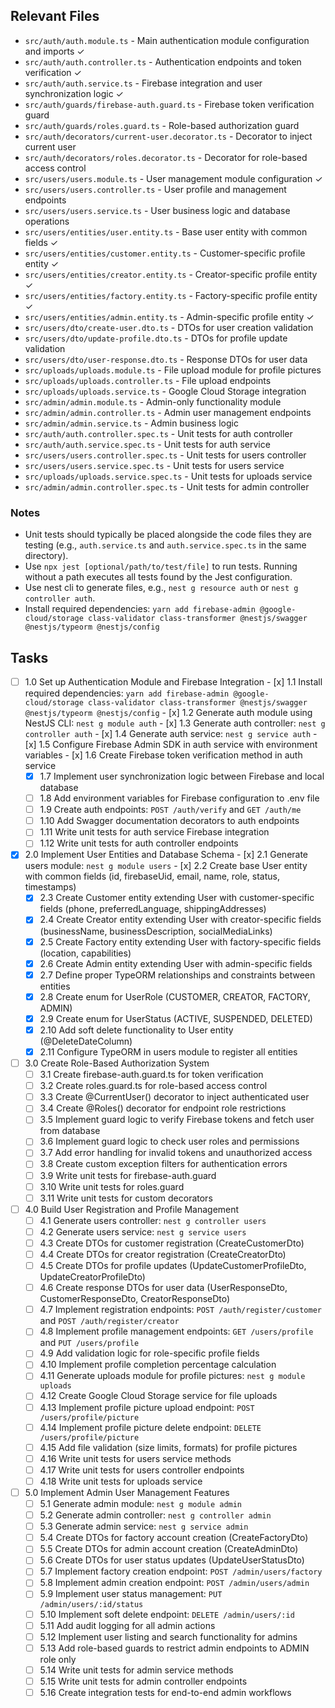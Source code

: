 ## Relevant Files

- `src/auth/auth.module.ts` - Main authentication module configuration and imports ✓
- `src/auth/auth.controller.ts` - Authentication endpoints and token verification ✓
- `src/auth/auth.service.ts` - Firebase integration and user synchronization logic ✓
- `src/auth/guards/firebase-auth.guard.ts` - Firebase token verification guard
- `src/auth/guards/roles.guard.ts` - Role-based authorization guard
- `src/auth/decorators/current-user.decorator.ts` - Decorator to inject current user
- `src/auth/decorators/roles.decorator.ts` - Decorator for role-based access control
- `src/users/users.module.ts` - User management module configuration ✓
- `src/users/users.controller.ts` - User profile and management endpoints
- `src/users/users.service.ts` - User business logic and database operations
- `src/users/entities/user.entity.ts` - Base user entity with common fields ✓
- `src/users/entities/customer.entity.ts` - Customer-specific profile entity ✓
- `src/users/entities/creator.entity.ts` - Creator-specific profile entity ✓
- `src/users/entities/factory.entity.ts` - Factory-specific profile entity ✓
- `src/users/entities/admin.entity.ts` - Admin-specific profile entity ✓
- `src/users/dto/create-user.dto.ts` - DTOs for user creation validation
- `src/users/dto/update-profile.dto.ts` - DTOs for profile update validation
- `src/users/dto/user-response.dto.ts` - Response DTOs for user data
- `src/uploads/uploads.module.ts` - File upload module for profile pictures
- `src/uploads/uploads.controller.ts` - File upload endpoints
- `src/uploads/uploads.service.ts` - Google Cloud Storage integration
- `src/admin/admin.module.ts` - Admin-only functionality module
- `src/admin/admin.controller.ts` - Admin user management endpoints
- `src/admin/admin.service.ts` - Admin business logic
- `src/auth/auth.controller.spec.ts` - Unit tests for auth controller
- `src/auth/auth.service.spec.ts` - Unit tests for auth service
- `src/users/users.controller.spec.ts` - Unit tests for users controller
- `src/users/users.service.spec.ts` - Unit tests for users service
- `src/uploads/uploads.service.spec.ts` - Unit tests for uploads service
- `src/admin/admin.controller.spec.ts` - Unit tests for admin controller

### Notes

- Unit tests should typically be placed alongside the code files they are testing (e.g., `auth.service.ts` and `auth.service.spec.ts` in the same directory).
- Use `npx jest [optional/path/to/test/file]` to run tests. Running without a path executes all tests found by the Jest configuration.
- Use nest cli to generate files, e.g., `nest g resource auth` or `nest g controller auth`.
- Install required dependencies: `yarn add firebase-admin @google-cloud/storage class-validator class-transformer @nestjs/swagger @nestjs/typeorm @nestjs/config`

## Tasks

- [ ] 1.0 Set up Authentication Module and Firebase Integration  - [x] 1.1 Install required dependencies: `yarn add firebase-admin @google-cloud/storage class-validator class-transformer @nestjs/swagger @nestjs/typeorm @nestjs/config`  - [x] 1.2 Generate auth module using NestJS CLI: `nest g module auth`  - [x] 1.3 Generate auth controller: `nest g controller auth`  - [x] 1.4 Generate auth service: `nest g service auth`  - [x] 1.5 Configure Firebase Admin SDK in auth service with environment variables  - [x] 1.6 Create Firebase token verification method in auth service
  - [x] 1.7 Implement user synchronization logic between Firebase and local database
  - [ ] 1.8 Add environment variables for Firebase configuration to .env file
  - [ ] 1.9 Create auth endpoints: `POST /auth/verify` and `GET /auth/me`
  - [ ] 1.10 Add Swagger documentation decorators to auth endpoints
  - [ ] 1.11 Write unit tests for auth service Firebase integration
  - [ ] 1.12 Write unit tests for auth controller endpoints

- [x] 2.0 Implement User Entities and Database Schema  - [x] 2.1 Generate users module: `nest g module users`  - [x] 2.2 Create base User entity with common fields (id, firebaseUid, email, name, role, status, timestamps)
  - [x] 2.3 Create Customer entity extending User with customer-specific fields (phone, preferredLanguage, shippingAddresses)
  - [x] 2.4 Create Creator entity extending User with creator-specific fields (businessName, businessDescription, socialMediaLinks)
  - [x] 2.5 Create Factory entity extending User with factory-specific fields (location, capabilities)
  - [x] 2.6 Create Admin entity extending User with admin-specific fields
  - [x] 2.7 Define proper TypeORM relationships and constraints between entities
  - [x] 2.8 Create enum for UserRole (CUSTOMER, CREATOR, FACTORY, ADMIN)
  - [x] 2.9 Create enum for UserStatus (ACTIVE, SUSPENDED, DELETED)
  - [x] 2.10 Add soft delete functionality to User entity (@DeleteDateColumn)
  - [x] 2.11 Configure TypeORM in users module to register all entities

- [ ] 3.0 Create Role-Based Authorization System
  - [ ] 3.1 Create firebase-auth.guard.ts for token verification
  - [ ] 3.2 Create roles.guard.ts for role-based access control
  - [ ] 3.3 Create @CurrentUser() decorator to inject authenticated user
  - [ ] 3.4 Create @Roles() decorator for endpoint role restrictions
  - [ ] 3.5 Implement guard logic to verify Firebase tokens and fetch user from database
  - [ ] 3.6 Implement guard logic to check user roles and permissions
  - [ ] 3.7 Add error handling for invalid tokens and unauthorized access
  - [ ] 3.8 Create custom exception filters for authentication errors
  - [ ] 3.9 Write unit tests for firebase-auth.guard
  - [ ] 3.10 Write unit tests for roles.guard
  - [ ] 3.11 Write unit tests for custom decorators

- [ ] 4.0 Build User Registration and Profile Management
  - [ ] 4.1 Generate users controller: `nest g controller users`
  - [ ] 4.2 Generate users service: `nest g service users`
  - [ ] 4.3 Create DTOs for customer registration (CreateCustomerDto)
  - [ ] 4.4 Create DTOs for creator registration (CreateCreatorDto)
  - [ ] 4.5 Create DTOs for profile updates (UpdateCustomerProfileDto, UpdateCreatorProfileDto)
  - [ ] 4.6 Create response DTOs for user data (UserResponseDto, CustomerResponseDto, CreatorResponseDto)
  - [ ] 4.7 Implement registration endpoints: `POST /auth/register/customer` and `POST /auth/register/creator`
  - [ ] 4.8 Implement profile management endpoints: `GET /users/profile` and `PUT /users/profile`
  - [ ] 4.9 Add validation logic for role-specific profile fields
  - [ ] 4.10 Implement profile completion percentage calculation
  - [ ] 4.11 Generate uploads module for profile pictures: `nest g module uploads`
  - [ ] 4.12 Create Google Cloud Storage service for file uploads
  - [ ] 4.13 Implement profile picture upload endpoint: `POST /users/profile/picture`
  - [ ] 4.14 Implement profile picture delete endpoint: `DELETE /users/profile/picture`
  - [ ] 4.15 Add file validation (size limits, formats) for profile pictures
  - [ ] 4.16 Write unit tests for users service methods
  - [ ] 4.17 Write unit tests for users controller endpoints
  - [ ] 4.18 Write unit tests for uploads service

- [ ] 5.0 Implement Admin User Management Features
  - [ ] 5.1 Generate admin module: `nest g module admin`
  - [ ] 5.2 Generate admin controller: `nest g controller admin`
  - [ ] 5.3 Generate admin service: `nest g service admin`
  - [ ] 5.4 Create DTOs for factory account creation (CreateFactoryDto)
  - [ ] 5.5 Create DTOs for admin account creation (CreateAdminDto)
  - [ ] 5.6 Create DTOs for user status updates (UpdateUserStatusDto)
  - [ ] 5.7 Implement factory creation endpoint: `POST /admin/users/factory`
  - [ ] 5.8 Implement admin creation endpoint: `POST /admin/users/admin`
  - [ ] 5.9 Implement user status management: `PUT /admin/users/:id/status`
  - [ ] 5.10 Implement soft delete endpoint: `DELETE /admin/users/:id`
  - [ ] 5.11 Add audit logging for all admin actions
  - [ ] 5.12 Implement user listing and search functionality for admins
  - [ ] 5.13 Add role-based guards to restrict admin endpoints to ADMIN role only
  - [ ] 5.14 Write unit tests for admin service methods
  - [ ] 5.15 Write unit tests for admin controller endpoints
  - [ ] 5.16 Create integration tests for end-to-end admin workflows
